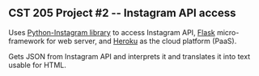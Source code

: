 ## CST 205 Project #2 -- Instagram API access

Uses [Python-Instagram library](https://github.com/Instagram/python-instagram) to access Instagram API, [Flask](http://flask.pocoo.org/) micro-framework for web server, and [Heroku](https://www.heroku.com) as the cloud platform (PaaS).

Gets JSON from Instagram API and interprets it and translates it into text usable for HTML.